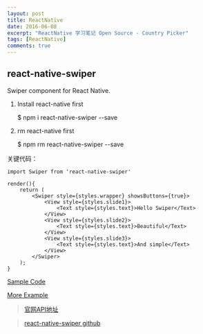 ```yaml
---
layout: post
title: ReactNative
date: 2016-06-08
excerpt: "ReactNative 学习笔记 Open Source - Country Picker"
tags: [ReactNative]
comments: true
---
```


## react-native-swiper

Swiper component for React Native.

1. Install react-native first

    $ npm i react-native-swiper --save 
    
2. rm react-native first

    $ npm rm react-native-swiper --save 


关键代码：

    import Swiper from 'react-native-swiper'

    render(){
        return (
            <Swiper style={styles.wrapper} showsButtons={true}>
                <View style={styles.slide1}>
                    <Text style={styles.text}>Hello Swiper</Text>
                </View>
                <View style={styles.slide2}>
                    <Text style={styles.text}>Beautiful</Text>
                </View>
                <View style={styles.slide3}>
                    <Text style={styles.text}>And simple</Text>
                </View>
            </Swiper>
        );
    }


[Sample Code](https://github.com/vivianking6855/ReactNativeProject/blob/rncomponent/TwoReactNative/app/project3-Swipe/SwipePage.js)

[More Example](https://github.com/leecade/react-native-swiper/tree/master/examples/examples)



> [官网API地址](http://reactnative.cn/docs/0.26/textinput.html#content)

> [react-native-swiper github](https://github.com/leecade/react-native-swiper)
